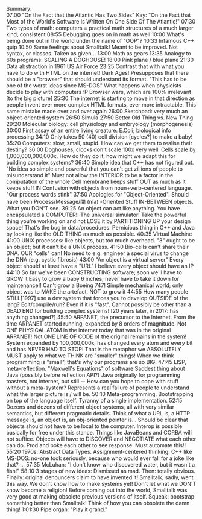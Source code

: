 Summary:  
07:00 "On the Fact that the Atlantic Has Two Sides"
      Kay: "On the Fact that Most of the World's Software Is Written On One Side Of The Atlantic!"
07:30 Two types of math: computers = practical math
      structures of a much larger kind, consistent
08:55 Debugging goes on in math as well
10:00 What's being done out in the world under the name of "OOP"?
10:33 Infamous C++ quip
10:50 Same feelings about Smalltalk! Meant to be improved. Not syntax, or classes. Taken as given...
13:00 Math as gears
13:35 Analogy to 60s programs: SCALING A DOGHOUSE!
18:00 Pink plane / blue plane
21:30 Data abstraction in 1961 US Air Force
23:25 Contrast that with what you have to do with HTML on the internet! Dark Ages!
      Presupposes that there should be a "browser" that should understand its format.
      "This has to be one of the worst ideas since MS-DOS"
      What happens when physicists decide to play with computers :P
      Browser wars, which are 100% irrelevant [to the big picture]
25:30 The internet is starting to move in that direction as people invent ever more complex HTML formats, ever more intractable.
    This same mistake made over and over again
26:00 Sketchpad: very much an object-oriented system
26:50 Simula
27:50 Better Old Thing vs. New Thing
29:20 Molecular biology: cell physiology and embryology (morphogenesis)
30:00 First assay of an entire living creature: E.Coli; biological info processing
34:10 Only takes 50 (40) cell division [cycles?] to make a baby!
35:20 Computers: slow, small, stupid. How can we get them to realise their destiny?
36:00 Doghouses, clocks don't scale 100x very well. Cells scale by 1,000,000,000,000x.
      How do they do it, how might we adapt this for building complex systems?
36:40 Simple idea that C++ has not figured out.
      "No idea so simple and powerful that you can't get zillions of people to misunderstand it"
      Must not allow the INTERIOR to be a factor in the computation of the whole
      Cell membrane keeps stuff OUT as much as it keeps stuff IN
      Confusion with objects from noun+verb-centered language. "Our process words stink"
37:50 Apologies for "Object-Oriented". Should have been Process/Message/間 (ma) -Oriented
      Stuff IN-BETWEEN objects. What you DON'T see.
39:25 An object can act like anything. You have encapsulated a COMPUTER!! The universal simulator!
      Take the powerful thing you're working on and not LOSE it by PARTITIONING UP your design space!
      That's the bug in data/procedures.
      Pernicious thing in C++ and Java by looking like the OLD THING as much as possible.
40:35 Virtual Machine
41:00 UNIX processes: like objects, but too much overhead. "3" ought to be an object; but it can't be a UNIX process.
41:50 Bio-cells can't share their DNA. OUR "cells" can! No need to e.g. engineer a special virus to change the DNA (e.g. cystic fibrosis)
43:00 "An object is a virtual server" Every object should at least have a "URL"
      I believe every object should have an IP
44:10 So far we've been CONSTRUCTING software; soon we'll have to GROW it
      Easy to grow a baby 6 inches; never have to take it down for maintenance!!
      Can't grow a Boeing 747! Simple mechanical world; only object was to MAKE the artefact, NOT to grow it
44:55 How many people STILL[1997] use a dev system that forces you to develop OUTSIDE of the lang?
      Edit/compile/run? Even if it is "fast". Cannot possibly be other than a DEAD END for building complex systems!
      [20 years later, in 2017: has anything changed?]
45:50 ARPANET, the precursor to the Internet.
      From the time ARPANET started running, expanded by 8 orders of magnitude.
      Not ONE PHYSICAL ATOM in the internet today that was in the original ARPANET!
      Not ONE LINE OF CODE of the original remains in the system!
      System expanded by 100,000,000x, has changed every atom and every bit and has NEVER HAD TO STOP!
      That is the metaphor we ABSOLUTELY MUST apply to what we THINK are "smaller" things!
      When we think programming is "small", that's why our programs are so BIG.
47:45 LISP, meta-reflection. "Maxwell's Equations" of software
      Saddest thing about Java (possibly before reflection API?)
      Java originally for programming toasters, not internet, but still --
      How can you hope to cope with stuff without a meta-system?
      Represents a real failure of people to understand what the larger picture is / will be.
50:10 Meta-programming. Bootstrapping on top of the language itself.
      Tyranny of a single implementation.
52:15 Dozens and dozens of different object systems, all with very similar semantics, but different pragmatic details.
      Think of what a URL is, a HTTP message is, an object is, an obj-oriented pointer is...
      Should be clear that objects should not have to be local to the computer.
      Interop is possible basically for free under this stance.
      Things like JavaBeans and CORBA will not suffice.
      Objects will have to DISCOVER and NEGOTIATE what each other can do.
      Prod and poke each other to see response.
      Must automate this!!
55:20 1970s: Abstract Data Types. Assignment-centered thinking.
       C++ like MS-DOS: no-one took seriously, because who would ever fall for a joke like that? ...
57:35 McLuhan: "I don't know who discovered water, but it wasn't a fish!"
58:10 3 stages of new ideas:
      Dismissed as mad.
      Then: totally obvious.
      Finally: original denouncers claim to have invented it!
      Smalltalk, sadly, went this way.
      We don't know how to make systems yet!
      Don't let what we DON'T know become a religion!
      Before coming out into the world, Smalltalk was very good at making obsolete previous versions of itself.
      Squeak: bootstrap something better than Smalltalk!
      Think of how you can obsolete the damn thing!
1:01:30 Pipe organ: "Play it grand."
